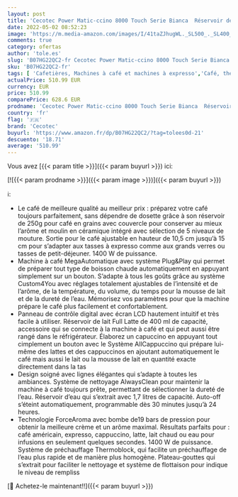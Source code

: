 ```yaml
---
layout: post
title: 'Cecotec Power Matic-ccino 8000 Touch Serie Bianca  Réservoir de Lait  Écran Digital  Café Personnalisable  Technologie Forcearoma  19 Bars de pression  1500 W  Réservoir d’eau 1 7 L'
date: 2022-05-02 08:52:23
image: 'https://m.media-amazon.com/images/I/41taZJhugWL._SL500_._SL400_.jpg'
comments: true
category: ofertas
author: 'tole.es'
slug: 'B07HG22QC2-fr Cecotec Power Matic-ccino 8000 Touch Serie Bianca...'
sku: 'B07HG22QC2-fr'
tags: [ 'Cafetières, Machines à café et machines à expresso','Café, thé et expresso','Cuisine et Maison','Machines à café automatiques','cecotec','🇫🇷', ]
actualPrice: 510.99 EUR
currency: EUR
price: 510.99
comparePrice: 628.6 EUR
prodname: 'Cecotec Power Matic-ccino 8000 Touch Serie Bianca  Réservoir de Lait  Écran Digital  Café Personnalisable  Technologie Forcearoma  19 Bars de pression  1500 W  Réservoir d’eau 1 7 L'
country: 'fr'
flag: '🇫🇷'
brand: 'Cecotec'
buyurl: 'https://www.amazon.fr/dp/B07HG22QC2/?tag=tolees0d-21'
descuento: '18.71'
average: '510.99'
---
```


Vous avez [{{< param title >}}]({{< param buyurl >}}) ici:

[![{{< param prodname >}}]({{< param image >}})]({{< param buyurl >}})

ℹ️:

- Le café de meilleure qualité au meilleur prix : préparez votre café toujours parfaitement, sans dépendre de dosette grâce à son réservoir de 250g pour café en grains avec couvercle pour conserver au mieux l’arôme et moulin en céramique intégré avec sélection de 5 niveaux de mouture. Sortie pour le café ajustable en hauteur de 10,5 cm jusqu’à 15 cm pour s’adapter aux tasses à expresso comme aux grands verres ou tasses de petit-déjeuner. 1400 W de puissance.
- Machine à café MegaAutomatique avec système Plug&Play qui permet de préparer tout type de boisson chaude automatiquement en appuyant simplement sur un bouton. S’adapte à tous les goûts grâce au système Custom4You avec réglages totalement ajustables de l’intensité et de l’arôme, de la température, du volume, du temps pour la mousse de lait et de la dureté de l’eau. Mémorisez vos paramètres pour que la machine prépare le café plus facilement et confortablement.
- Panneau de contrôle digital avec écran LCD hautement intuitif et très facile à utiliser. Réservoir de lait Full Latte de 400 ml de capacité, accessoire qui se connecte à la machine à café et qui peut aussi être rangé dans le réfrigérateur. Élaborez un capuccino en appuyant tout cimplement un bouton avec le Système AllCappuccino qui prépare lui-même des lattes et des cappuccinos en ajoutant automatiquement le café mais aussi le lait ou la mousse de lait en quantité exacte directement dans la tas
- Design soigné avec lignes élégantes qui s’adapte à toutes les ambiances. Système de nettoyage AlwaysClean pour maintenir la machine à café toujours prête, permettant de sélectionner la dureté de l’eau. Réservoir d’eau qui s’extrait avec 1,7 litres de capacité. Auto-off s’éteint automatiquement, programmable dès 30 minutes jusqu’à 24 heures.
- Technologie ForceAroma avec bombe de19 bars de pression pour obtenir la meilleure crème et un arôme maximal. Résultats parfaits pour : café américain, expresso, cappuccino, latte, lait chaud ou eau pour infusions en seulement quelques secondes. 1400 W de puissance. Système de préchauffage Thermoblock, qui facilite un préchauffage de l’eau plus rapide et de manière plus homogène. Plateau-gouttes qui s’extrait pour faciliter le nettoyage et système de flottaison pour indique le niveau de rempliss

[🛒 Achetez-le maintenant!!]({{< param buyurl >}})
